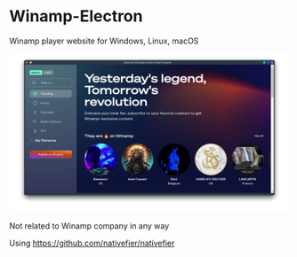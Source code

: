 # Winamp-Electron 
Winamp player website for Windows, Linux, macOS 

![Screenshot](Screenshot.png) 

Not related to Winamp company in any way 

Using https://github.com/nativefier/nativefier